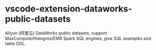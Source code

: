 # vscode-extension-dataworks-public-datasets
Aliyun (阿里云) DataWorks public datasets, support MaxCompute/Hologres/EMR Spark SQL engines, give SQL examples and table DDL.
